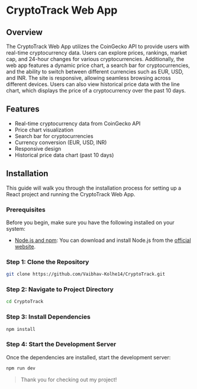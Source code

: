 # CryptoTrack Web App


## Overview

The CryptoTrack Web App utilizes the CoinGecko API to provide users with real-time cryptocurrency data. Users can explore prices, rankings, market cap, and 24-hour changes for various cryptocurrencies. Additionally, the web app features a dynamic price chart, a search bar for cryptocurrencies, and the ability to switch between different currencies such as EUR, USD, and INR. The site is responsive, allowing seamless browsing across different devices. Users can also view historical price data with the line chart, which displays the price of a cryptocurrency over the past 10 days.

## Features

- Real-time cryptocurrency data from CoinGecko API
- Price chart visualization
- Search bar for cryptocurrencies
- Currency conversion (EUR, USD, INR)
- Responsive design
- Historical price data chart (past 10 days)

## Installation

This guide will walk you through the installation process for setting up a React project and running the CryptoTrack Web App.

### Prerequisites

Before you begin, make sure you have the following installed on your system:

- [Node.js and npm](https://nodejs.org/en): You can download and install Node.js from the [official website](https://nodejs.org/en).

### Step 1: Clone the Repository

```bash
git clone https://github.com/Vaibhav-Kolhe14/CryptoTrack.git
```

### Step 2: Navigate to Project Directory

```bash
cd CryptoTrack
```

### Step 3: Install Dependencies

```bash
npm install
```

### Step 4: Start the Development Server

Once the dependencies are installed, start the development server:

```bash
npm run dev
```

> Thank you for checking out my project! 

